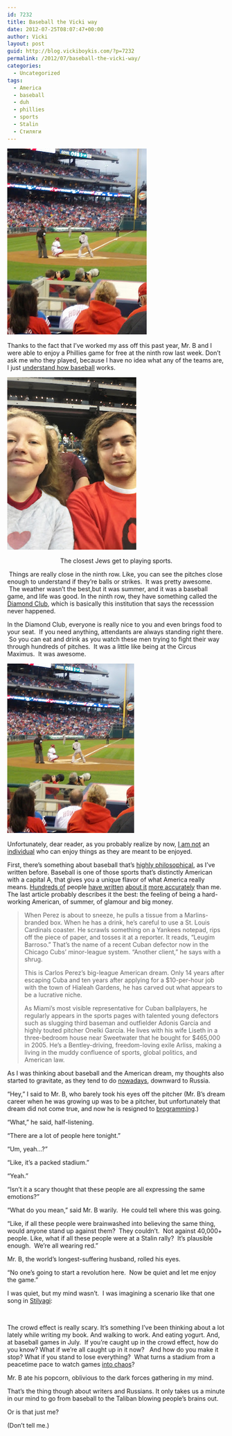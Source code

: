 ```yaml
---
id: 7232
title: Baseball the Vicki way
date: 2012-07-25T08:07:47+00:00
author: Vicki
layout: post
guid: http://blog.vickiboykis.com/?p=7232
permalink: /2012/07/baseball-the-vicki-way/
categories:
  - Uncategorized
tags:
  - America
  - baseball
  - duh
  - phillies
  - sports
  - Stalin
  - Стиляги
---
```

[<img class="aligncenter size-full wp-image-7233" title="IMG_20120720_190821" src="https://raw.githubusercontent.com/veekaybee/wlb/gh-pages/assets/images/2012/07/IMG_20120720_190821.jpeg" alt="" width="322" height="429" />](https://raw.githubusercontent.com/veekaybee/wlb/gh-pages/assets/images/2012/07/IMG_20120720_190821.jpeg)

Thanks to the fact that I&#8217;ve worked my ass off this past year, Mr. B and I were able to enjoy a Phillies game for free at the ninth row last week. Don&#8217;t ask me who they played, because I have no idea what any of the teams are, I just <a href="http://blog.vickiboykis.com/2010/08/friday-links-27/" target="_blank">understand how baseball</a> works.

[<img class="aligncenter size-full wp-image-7254" title="IMG_20120720_190331" src="https://raw.githubusercontent.com/veekaybee/wlb/gh-pages/assets/images/2012/07/IMG_20120720_190331.jpeg" alt="" width="298" height="398" />](https://raw.githubusercontent.com/veekaybee/wlb/gh-pages/assets/images/2012/07/IMG_20120720_190331.jpeg)

<p style="text-align: center;">
  The closest Jews get to playing sports.
</p>

<p style="text-align: left;">
   <span style="text-align: left;">Things are really close in the ninth row. Like, you can see the pitches close enough to understand if they&#8217;re balls or strikes.  It was pretty awesome.  The weather wasn&#8217;t the best,but it was summer, and it was a baseball game, and life was good. In the ninth row, they have something called the </span><a style="text-align: left;" href="http://philadelphia.phillies.mlb.com/phi/ticketing/premium_dc.jsp" target="_blank">Diamond Club</a><span style="text-align: left;">, which is basically this institution that says the recesssion never happened. </span>
</p>

<p style="text-align: left;">
  In the Diamond Club, everyone is really nice to you and even brings food to your seat.  If you need anything, attendants are always standing right there.  So you can eat and drink as you watch these men trying to fight their way through hundreds of pitches.  It was a little like being at the Circus Maximus.  It was awesome.
</p>

<p style="text-align: left;">
  <a href="https://raw.githubusercontent.com/veekaybee/wlb/gh-pages/assets/images/2012/07/IMG_20120720_1908211.jpeg"><img class="aligncenter size-full wp-image-7255" title="IMG_20120720_190821" src="https://raw.githubusercontent.com/veekaybee/wlb/gh-pages/assets/images/2012/07/IMG_20120720_1908211.jpeg" alt="" width="293" height="391" /></a>
</p>

<p style="text-align: left;">
  Unfortunately, dear reader, as you probably realize by now, <a href="http://blog.vickiboykis.com/2011/06/hookah-neuroses/" target="_blank">I am not</a> an <a href="http://blog.vickiboykis.com/2011/09/facebook-anxiety/" target="_blank">individual</a> who can enjoy things as they are meant to be enjoyed.
</p>

<p style="text-align: left;">
  First, there&#8217;s something about baseball that&#8217;s <a href="http://blog.vickiboykis.com/2011/11/stream-of-thoughts-on-heroes-and-the-art-of-fielding-at-penn-state/" target="_blank">highly philosophical</a>, as I&#8217;ve written before. Baseball is one of those sports that&#8217;s distinctly American with a capital A, that gives you a unique flavor of what America really means. <a href="http://www.thepointmag.com/2011/essays/steroids-baseball-america" target="_blank">Hundreds of</a> people <a href="http://www.motherjones.com/politics/2011/07/baseball-war-american-pastime-red-sox" target="_blank">have written</a> <a href="http://www.amazon.com/Summerland-Michael-Chabon/dp/0786808772" target="_blank">about it</a> <a href="http://www.miaminewtimes.com/content/printVersion/3268962/" target="_blank">more accurately</a> than me. The last article probably describes it the best: the feeling of being a hard-working American, of summer, of glamour and big money.
</p>

> When Perez is about to sneeze, he pulls a tissue from a Marlins-branded box. When he has a drink, he&#8217;s careful to use a St. Louis Cardinals coaster. He scrawls something on a Yankees notepad, rips off the piece of paper, and tosses it at a reporter. It reads, &#8220;Leugim Barroso.&#8221; That&#8217;s the name of a recent Cuban defector now in the Chicago Cubs&#8217; minor-league system. &#8220;Another client,&#8221; he says with a shrug.
> 
> This is Carlos Perez&#8217;s big-league American dream. Only 14 years after escaping Cuba and ten years after applying for a $10-per-hour job with the town of Hialeah Gardens, he has carved out what appears to be a lucrative niche.
> 
> As Miami&#8217;s most visible representative for Cuban ballplayers, he regularly appears in the sports pages with talented young defectors such as slugging third baseman and outfielder Adonis García and highly touted pitcher Onelki García. He lives with his wife Liseth in a three-bedroom house near Sweetwater that he bought for $465,000 in 2005. He&#8217;s a Bentley-driving, freedom-loving exile Arliss, making a living in the muddy confluence of sports, global politics, and American law.

<p style="text-align: left;">
  As I was thinking about baseball and the American dream, my thoughts also started to gravitate, as they tend to do <a href="http://blog.vickiboykis.com/2012/06/why-do-i-do-this-to-myself/" target="_blank">nowadays</a>, downward to Russia.
</p>

&#8220;Hey,&#8221; I said to Mr. B, who barely took his eyes off the pitcher (Mr. B&#8217;s dream career when he was growing up was to be a pitcher, but unfortunately that dream did not come true, and now he is resigned to <a href="http://www.youtube.com/watch?v=Qi_AAqi0RZM" target="_blank">brogramming</a>.)

&#8220;What,&#8221; he said, half-listening.

&#8220;There are a lot of people here tonight.&#8221;

&#8220;Um, yeah&#8230;?&#8221;

&#8220;Like, it&#8217;s a packed stadium.&#8221;

&#8220;Yeah.&#8221;

&#8220;Isn&#8217;t it a scary thought that these people are all expressing the same emotions?&#8221;

&#8220;What do you mean,&#8221; said Mr. B warily.  He could tell where this was going.

&#8220;Like, if all these people were brainwashed into believing the same thing, would anyone stand up against them?  They couldn&#8217;t.  Not against 40,000+ people. Like, what if all these people were at a Stalin rally?  It&#8217;s plausible enough.  We&#8217;re all wearing red.&#8221;

Mr. B, the world&#8217;s longest-suffering husband, rolled his eyes.

&#8220;No one&#8217;s going to start a revolution here.  Now be quiet and let me enjoy the game.&#8221;

I was quiet, but my mind wasn&#8217;t.  I was imagining a scenario like that one song in <a href="http://en.wikipedia.org/wiki/Stilyagi_(film)" target="_blank">Stilyagi</a>:



&nbsp;

The crowd effect is really scary. It&#8217;s something I&#8217;ve been thinking about a lot lately while writing my book. And walking to work. And eating yogurt. And, at baseball games in July.  If you&#8217;re caught up in the crowd effect, how do you know? What if we&#8217;re all caught up in it now?   And how do you make it stop? What if you stand to lose everything?  What turns a stadium from a peacetime pace to watch games <a href="http://en.wikipedia.org/wiki/Ghazi_Stadium" target="_blank">into chaos</a>?

Mr. B ate his popcorn, oblivious to the dark forces gathering in my mind.

That&#8217;s the thing though about writers and Russians. It only takes us a minute in our mind to go from baseball to the Taliban blowing people&#8217;s brains out.

Or is that just me?

(Don&#8217;t tell me.)